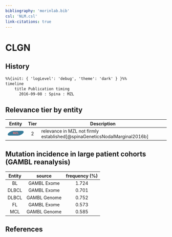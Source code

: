 ```yaml
---
bibliography: 'morinlab.bib'
csl: 'NLM.csl'
link-citations: true
---
```


# CLGN

## History

```mermaid
%%{init: { 'logLevel': 'debug', 'theme': 'dark' } }%%
timeline
    title Publication timing
      2016-09-08 : Spina : MZL
```


## Relevance tier by entity

|Entity|Tier|Description|
|:------:|:----:|--------------------------------------|
|![MZL](images/icons/MZL_tier2.png)|2|relevance in MZL not firmly established[@spinaGeneticsNodalMarginal2016b]|


## Mutation incidence in large patient cohorts (GAMBL reanalysis)

|Entity|source |frequency (%)|
|:------:|:----:|:----:|
|BL|GAMBL Exome |1.724 |
|DLBCL|GAMBL Exome |0.701 |
|DLBCL|GAMBL Genome |0.752 |
|FL|GAMBL Exome |0.573 |
|MCL|GAMBL Genome |0.585 |


## References


